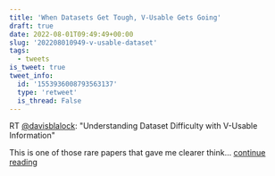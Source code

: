 ```yaml
---
title: 'When Datasets Get Tough, V-Usable Gets Going'
draft: true
date: 2022-08-01T09:49:49+00:00
slug: '202208010949-v-usable-dataset'
tags:
  - tweets
is_tweet: true
tweet_info:
  id: '1553936008793563137'
  type: 'retweet'
  is_thread: False
---
```




RT [@davisblalock](https://x.com/davisblalock): "Understanding Dataset Difficulty with V-Usable Information"

This is one of those rare papers that gave me clearer think… [continue reading](https://x.com/sytelus/status/1553936008793563137)

